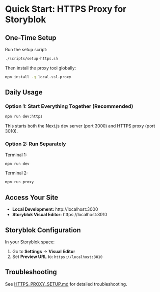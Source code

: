 # Quick Start: HTTPS Proxy for Storyblok

## One-Time Setup

Run the setup script:

```bash
./scripts/setup-https.sh
```

Then install the proxy tool globally:

```bash
npm install -g local-ssl-proxy
```

## Daily Usage

### Option 1: Start Everything Together (Recommended)

```bash
npm run dev:https
```

This starts both the Next.js dev server (port 3000) and HTTPS proxy (port 3010).

### Option 2: Run Separately

Terminal 1:
```bash
npm run dev
```

Terminal 2:
```bash
npm run proxy
```

## Access Your Site

- **Local Development:** http://localhost:3000
- **Storyblok Visual Editor:** https://localhost:3010

## Storyblok Configuration

In your Storyblok space:
1. Go to **Settings** → **Visual Editor**
2. Set **Preview URL** to: `https://localhost:3010`

## Troubleshooting

See [HTTPS_PROXY_SETUP.md](./HTTPS_PROXY_SETUP.md) for detailed troubleshooting.
